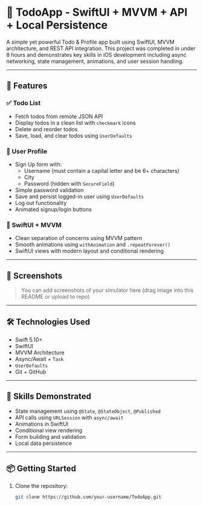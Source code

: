 # 📱 TodoApp - SwiftUI + MVVM + API + Local Persistence

A simple yet powerful Todo & Profile app built using SwiftUI, MVVM architecture, and REST API integration. This project was completed in under 8 hours and demonstrates key skills in iOS development including async networking, state management, animations, and user session handling.

---

## 🚀 Features

### ✅ Todo List
- Fetch todos from remote JSON API
- Display todos in a clean list with `checkmark` icons
- Delete and reorder todos
- Save, load, and clear todos using `UserDefaults`

### 👤 User Profile
- Sign Up form with:
  - Username (must contain a capital letter and be 6+ characters)
  - City
  - Password (hidden with `SecureField`)
- Simple password validation
- Save and persist logged-in user using `UserDefaults`
- Log out functionality
- Animated signup/login buttons

### 🎨 SwiftUI + MVVM
- Clean separation of concerns using MVVM pattern
- Smooth animations using `withAnimation` and `.repeatForever()`
- SwiftUI views with modern layout and conditional rendering

---

## 📸 Screenshots

> You can add screenshots of your simulator here (drag image into this README or upload to repo)

---

## 🛠️ Technologies Used
- Swift 5.10+
- SwiftUI
- MVVM Architecture
- Async/Await + `Task`
- `UserDefaults`
- Git + GitHub

---

## 🧠 Skills Demonstrated
- State management using `@State`, `@StateObject`, `@Published`
- API calls using `URLSession` with `async/await`
- Animations in SwiftUI
- Conditional view rendering
- Form building and validation
- Local data persistence

---

## 📦 Getting Started

1. Clone the repository:

   ```bash
   git clone https://github.com/your-username/TodoApp.git
